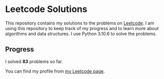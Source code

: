# Leetcode Solutions

This repository contains my solutions to the problems on [Leetcode](https://leetcode.com/problemset/all/). I am using this repository to keep track of my progress and to learn more about algorithms and data structures. I use Python 3.10.6 to solve the problems.

## Progress

I solved **83** problems so far.

You can find my profile from [my Leetcode page](https://leetcode.com/taner_celikkiran/).
